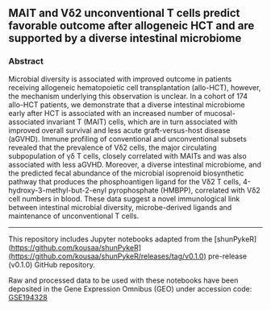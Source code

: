 ## MAIT and Vδ2 unconventional T cells predict favorable outcome after allogeneic HCT and are supported by a diverse intestinal microbiome

### Abstract 
Microbial diversity is associated with improved outcome in patients receiving allogeneic hematopoietic cell transplantation (allo-HCT), however, the mechanism underlying this observation is unclear. In a cohort of 174 allo-HCT patients, we demonstrate that a diverse intestinal microbiome early after HCT is associated with an increased number of mucosal-associated invariant T (MAIT) cells, which are in turn associated with improved overall survival and less acute graft-versus-host disease (aGVHD). Immune profiling of conventional and unconventional subsets revealed that the prevalence of Vδ2 cells, the major circulating subpopulation of γδ T cells, closely correlated with MAITs and was also associated with less aGVHD. Moreover, a diverse intestinal microbiome, and the predicted fecal abundance of the microbial isoprenoid biosynthetic pathway that produces the phosphoantigen ligand for the Vδ2 T cells, 4-hydroxy-3-methyl-but-2-enyl pyrophosphate (HMBPP), correlated with Vδ2 cell numbers in blood. These data suggest a novel immunological link between intestinal microbial diversity, microbe-derived ligands and maintenance of unconventional T cells.

<hr>

This repository includes Jupyter notebooks adapted from the [shunPykeR](https://github.com/kousaa/shunPykeR](https://github.com/kousaa/shunPykeR/releases/tag/v0.1.0) pre-release (v0.1.0) GitHub repository.

Raw and processed data to be used with these notebooks have been deposited in the Gene Expression Omnibus (GEO) under accession code: [GSE194328](https://www.ncbi.nlm.nih.gov/geo/query/acc.cgi?acc=GSE194328)
